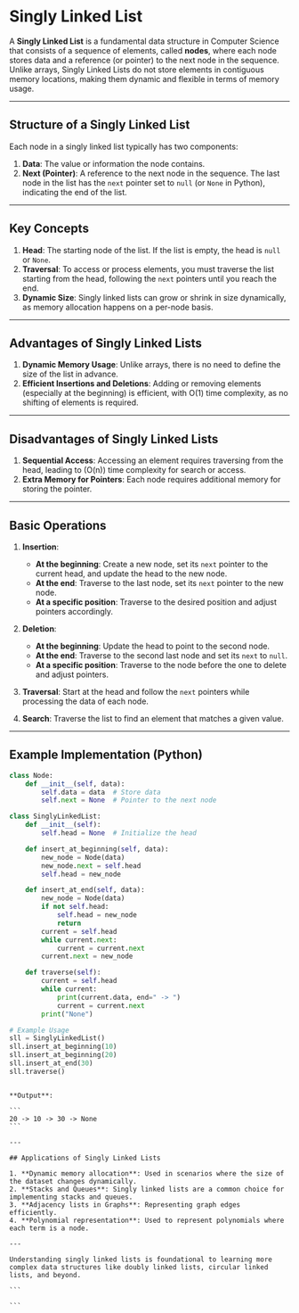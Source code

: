 # Singly Linked List

A **Singly Linked List** is a fundamental data structure in Computer Science that consists of a sequence of elements, called **nodes**, where each node stores data and a reference (or pointer) to the next node in the sequence. Unlike arrays, Singly Linked Lists do not store elements in contiguous memory locations, making them dynamic and flexible in terms of memory usage.

---

## Structure of a Singly Linked List

Each node in a singly linked list typically has two components:

1. **Data**: The value or information the node contains.
2. **Next (Pointer)**: A reference to the next node in the sequence. The last node in the list has the `next` pointer set to `null` (or `None` in Python), indicating the end of the list.

---

## Key Concepts

1. **Head**: The starting node of the list. If the list is empty, the head is `null` or `None`.
2. **Traversal**: To access or process elements, you must traverse the list starting from the head, following the `next` pointers until you reach the end.
3. **Dynamic Size**: Singly linked lists can grow or shrink in size dynamically, as memory allocation happens on a per-node basis.

---

## Advantages of Singly Linked Lists

1. **Dynamic Memory Usage**: Unlike arrays, there is no need to define the size of the list in advance.
2. **Efficient Insertions and Deletions**: Adding or removing elements (especially at the beginning) is efficient, with O(1) time complexity, as no shifting of elements is required.

---

## Disadvantages of Singly Linked Lists

1. **Sequential Access**: Accessing an element requires traversing from the head, leading to \(O(n)\) time complexity for search or access.
2. **Extra Memory for Pointers**: Each node requires additional memory for storing the pointer.

---

## Basic Operations

1. **Insertion**:

    - **At the beginning**: Create a new node, set its `next` pointer to the current head, and update the head to the new node.
    - **At the end**: Traverse to the last node, set its `next` pointer to the new node.
    - **At a specific position**: Traverse to the desired position and adjust pointers accordingly.

2. **Deletion**:

    - **At the beginning**: Update the head to point to the second node.
    - **At the end**: Traverse to the second last node and set its `next` to `null`.
    - **At a specific position**: Traverse to the node before the one to delete and adjust pointers.

3. **Traversal**:
   Start at the head and follow the `next` pointers while processing the data of each node.

4. **Search**:
   Traverse the list to find an element that matches a given value.

---

## Example Implementation (Python)

```python
class Node:
    def __init__(self, data):
        self.data = data  # Store data
        self.next = None  # Pointer to the next node

class SinglyLinkedList:
    def __init__(self):
        self.head = None  # Initialize the head

    def insert_at_beginning(self, data):
        new_node = Node(data)
        new_node.next = self.head
        self.head = new_node

    def insert_at_end(self, data):
        new_node = Node(data)
        if not self.head:
            self.head = new_node
            return
        current = self.head
        while current.next:
            current = current.next
        current.next = new_node

    def traverse(self):
        current = self.head
        while current:
            print(current.data, end=" -> ")
            current = current.next
        print("None")

# Example Usage
sll = SinglyLinkedList()
sll.insert_at_beginning(10)
sll.insert_at_beginning(20)
sll.insert_at_end(30)
sll.traverse()
```

````

**Output**:

```
20 -> 10 -> 30 -> None
```

---

## Applications of Singly Linked Lists

1. **Dynamic memory allocation**: Used in scenarios where the size of the dataset changes dynamically.
2. **Stacks and Queues**: Singly linked lists are a common choice for implementing stacks and queues.
3. **Adjacency lists in Graphs**: Representing graph edges efficiently.
4. **Polynomial representation**: Used to represent polynomials where each term is a node.

---

Understanding singly linked lists is foundational to learning more complex data structures like doubly linked lists, circular linked lists, and beyond.

```

```
````
